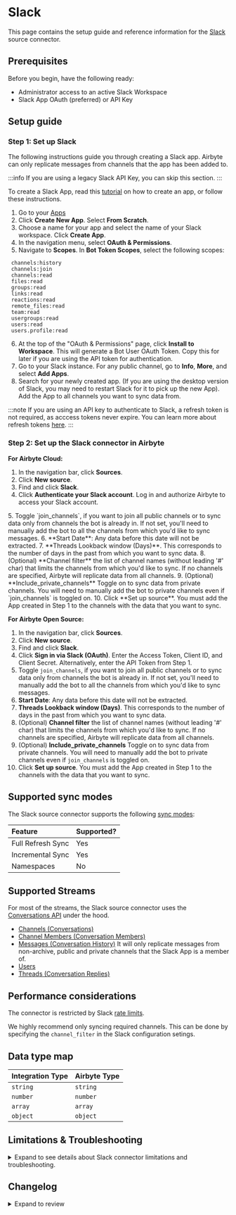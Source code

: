 # Slack

<HideInUI>

This page contains the setup guide and reference information for the [Slack](https://www.slack.com) source connector.

</HideInUI>

## Prerequisites

Before you begin, have the following ready: 

- Administrator access to an active Slack Workspace
- Slack App OAuth (preferred) or API Key

## Setup guide

### Step 1: Set up Slack

The following instructions guide you through creating a Slack app. Airbyte can only replicate messages from channels that the app has been added to.

:::info
If you are using a legacy Slack API Key, you can skip this section.
:::

To create a Slack App, read this [tutorial](https://api.slack.com/tutorials/tracks/getting-a-token) on how to create an app, or follow these instructions. 

1. Go to your [Apps](https://api.slack.com/apps)
2. Click **Create New App**. Select **From Scratch**.
3. Choose a name for your app and select the name of your Slack workspace. Click **Create App**. 
4. In the navigation menu, select **OAuth & Permissions**.
5. Navigate to **Scopes**. In **Bot Token Scopes**, select the following scopes: 

```
 channels:history
 channels:join
 channels:read
 files:read
 groups:read
 links:read
 reactions:read
 remote_files:read
 team:read
 usergroups:read
 users:read
 users.profile:read
```

6. At the top of the "OAuth & Permissions" page, click **Install to Workspace**. This will generate a Bot User OAuth Token. Copy this for later if you are using the API token for authentication.
7. Go to your Slack instance. For any public channel, go to **Info**, **More**, and select **Add Apps**. 
8. Search for your newly created app. (If you are using the desktop version of Slack, you may need to restart Slack for it to pick up the new App). Add the App to all channels you want to sync data from.

:::note
If you are using an API key to authenticate to Slack, a refresh token is not required, as acccess tokens never expire. You can learn more about refresh tokens [here](https://api.slack.com/authentication/rotation).
:::

### Step 2: Set up the Slack connector in Airbyte

<!-- env:cloud -->

**For Airbyte Cloud:**

1. In the navigation bar, click **Sources**. 
2. Click **New source**.
3. Find and click **Slack**.
4. Click **Authenticate your Slack account**. Log in and authorize Airbyte to access your Slack account.
<FieldAnchor field="join_channels">
5. Toggle `join_channels`, if you want to join all public channels or to sync data only from channels the bot is already in. If not set, you'll need to manually add the bot to all the channels from which you'd like to sync messages.
</FieldAnchor>
<FieldAnchor field="start_date">
6. **Start Date**: Any data before this date will not be extracted.
</FieldAnchor>
<FieldAnchor field="lookback_window">
7. **Threads Lookback window (Days)**. This corresponds to the number of days in the past from which you want to sync data.
</FieldAnchor>
<FieldAnchor field="include_private_channels">
8. (Optional) **Channel filter** the list of channel names (without leading '#' char) that limits the channels from which you'd like to sync. If no channels are specified, Airbyte will replicate data from all channels.
</FieldAnchor>
<FieldAnchor field="include_private_channels">
9. (Optional) **Include_private_channels** Toggle on to sync data from private channels. You will need to manually add the bot to private channels even if `join_channels` is toggled on.
</FieldAnchor>
10. Click **Set up source**. You must add the App created in Step 1 to the channels with the data that you want to sync.
<!-- /env:cloud -->

<!-- env:oss -->

**For Airbyte Open Source:**

1. In the navigation bar, click **Sources**. 
2. Click **New source**.
3. Find and click **Slack**.
4. Click **Sign in via Slack (OAuth)**. Enter the Access Token, Client ID, and Client Secret. Alternatively, enter the API Token from Step 1.
5. Toggle `join_channels`, if you want to join all public channels or to sync data only from channels the bot is already in. If not set, you'll need to manually add the bot to all the channels from which you'd like to sync messages.
6. **Start Date**: Any data before this date will not be extracted.
7. **Threads Lookback window (Days)**. This corresponds to the number of days in the past from which you want to sync data.
8. (Optional) **Channel filter** the list of channel names (without leading '#' char) that limits the channels from which you'd like to sync. If no channels are specified, Airbyte will replicate data from all channels.
9. (Optional) **Include_private_channels** Toggle on to sync data from private channels. You will need to manually add the bot to private channels even if `join_channels` is toggled on.
10. Click **Set up source**. You must add the App created in Step 1 to the channels with the data that you want to sync.
<!-- /env:oss -->

<HideInUI>

## Supported sync modes

The Slack source connector supports the following [sync modes](https://docs.airbyte.com/cloud/core-concepts#connection-sync-modes):

| Feature           | Supported? |
| :---------------- | :--------- |
| Full Refresh Sync | Yes        |
| Incremental Sync  | Yes        |
| Namespaces        | No         |

## Supported Streams

For most of the streams, the Slack source connector uses the [Conversations API](https://api.slack.com/docs/conversations-api) under the hood.

- [Channels \(Conversations\)](https://api.slack.com/methods/conversations.list)
- [Channel Members \(Conversation Members\)](https://api.slack.com/methods/conversations.members)
- [Messages \(Conversation History\)](https://api.slack.com/methods/conversations.history) It will only replicate messages from non-archive, public and private channels that the Slack App is a member of.
- [Users](https://api.slack.com/methods/users.list)
- [Threads \(Conversation Replies\)](https://api.slack.com/methods/conversations.replies)

## Performance considerations

The connector is restricted by Slack [rate limits](https://api.slack.com/docs/rate-limits).

We highly recommend only syncing required channels. This can be done by specifying the `channel_filter` in the Slack configuration setings.

## Data type map

| Integration Type | Airbyte Type |
| :--------------- | :----------- |
| `string`         | `string`     |
| `number`         | `number`     |
| `array`          | `array`      |
| `object`         | `object`     |

## Limitations & Troubleshooting

<details>
<summary>
Expand to see details about Slack connector limitations and troubleshooting.
</summary>

### Connector limitations

#### Rate limiting

Slack has [rate limit restrictions](https://api.slack.com/docs/rate-limits).

### Troubleshooting

- Check out common troubleshooting issues for the Slack source connector on our Airbyte Forum [here](https://github.com/airbytehq/airbyte/discussions).

</details>

</HideInUI>


## Changelog

<details>
  <summary>Expand to review</summary>

| Version | Date       | Pull Request                                             | Subject                                                                              |
|:--------|:-----------| :------------------------------------------------------- |:-------------------------------------------------------------------------------------|
| 1.3.3 | 2025-01-25 | [51965](https://github.com/airbytehq/airbyte/pull/51965) | Update dependencies |
| 1.3.2 | 2025-01-11 | [43812](https://github.com/airbytehq/airbyte/pull/43812) | Starting with this version, the Docker image is now rootless. Please note that this and future versions will not be compatible with Airbyte versions earlier than 0.64 |
| 1.3.1 | 2024-07-24 | [42485](https://github.com/airbytehq/airbyte/pull/42485) | Fix MRO error for `IncrementalMessageStream` |
| 1.3.0 | 2024-07-17 | [41994](https://github.com/airbytehq/airbyte/pull/41994) | Migrate to CDK v3.5.1 |
| 1.2.0 | 2024-07-16 | [41970](https://github.com/airbytehq/airbyte/pull/41970) | Migrate to CDK v2.4.0 |
| 1.1.13 | 2024-07-13 | [41863](https://github.com/airbytehq/airbyte/pull/41863) | Update dependencies |
| 1.1.12 | 2024-07-10 | [41485](https://github.com/airbytehq/airbyte/pull/41485) | Update dependencies |
| 1.1.11 | 2024-07-09 | [41231](https://github.com/airbytehq/airbyte/pull/41231) | Update dependencies |
| 1.1.10 | 2024-07-06 | [40839](https://github.com/airbytehq/airbyte/pull/40839) | Update dependencies |
| 1.1.9 | 2024-06-25 | [40347](https://github.com/airbytehq/airbyte/pull/40347) | Update dependencies |
| 1.1.8 | 2024-06-22 | [40166](https://github.com/airbytehq/airbyte/pull/40166) | Update dependencies |
| 1.1.7 | 2025-06-14 | [39343](https://github.com/airbytehq/airbyte/pull/39343) | Update state handling for `threads` Python stream |
| 1.1.6   | 2024-06-12 | [39132](https://github.com/airbytehq/airbyte/pull/39416) | Respect `include_private_channels` option in `threads` stream                        |
| 1.1.5   | 2024-06-10 | [39132](https://github.com/airbytehq/airbyte/pull/39132) | Convert string state to float for `threads` stream                                   |
| 1.1.4   | 2024-06-06 | [39271](https://github.com/airbytehq/airbyte/pull/39271) | [autopull] Upgrade base image to v1.2.2                                              |
| 1.1.3   | 2024-06-05 | [39121](https://github.com/airbytehq/airbyte/pull/39121) | Change cursor format for `channel_messages` stream to `%s_as_float`                  |
| 1.1.2   | 2024-05-23 | [38619](https://github.com/airbytehq/airbyte/pull/38619) | Fix cursor granularity for the `channel_messages` stream                             |
| 1.1.1   | 2024-05-02 | [36661](https://github.com/airbytehq/airbyte/pull/36661) | Schema descriptions                                                                  |
| 1.1.0   | 2024-04-18 | [37332](https://github.com/airbytehq/airbyte/pull/37332) | Add the capability to sync from private channels                                     |
| 1.0.0   | 2024-04-02 | [35477](https://github.com/airbytehq/airbyte/pull/35477) | Migration to low-code CDK                                                            |
| 0.4.1   | 2024-03-27 | [36579](https://github.com/airbytehq/airbyte/pull/36579) | Upgrade airbyte-cdk version to emit record counts as floats                          |
| 0.4.0   | 2024-03-19 | [36267](https://github.com/airbytehq/airbyte/pull/36267) | Pin airbyte-cdk version to `^0`                                                      |
| 0.3.9   | 2024-02-12 | [35157](https://github.com/airbytehq/airbyte/pull/35157) | Manage dependencies with Poetry                                                      |
| 0.3.8   | 2024-02-09 | [35131](https://github.com/airbytehq/airbyte/pull/35131) | Fixed the issue when `schema discovery` fails with `502` due to the platform timeout |
| 0.3.7   | 2024-01-10 | [1234](https://github.com/airbytehq/airbyte/pull/1234) | Prepare for airbyte-lib                                                              |
| 0.3.6   | 2023-11-21 | [32707](https://github.com/airbytehq/airbyte/pull/32707) | Threads: do not use client-side record filtering                                     |
| 0.3.5   | 2023-10-19 | [31599](https://github.com/airbytehq/airbyte/pull/31599) | Base image migration: remove Dockerfile and use the python-connector-base image      |
| 0.3.4   | 2023-10-06 | [31134](https://github.com/airbytehq/airbyte/pull/31134) | Update CDK and remove non iterable return from records                               |
| 0.3.3   | 2023-09-28 | [30580](https://github.com/airbytehq/airbyte/pull/30580) | Add `bot_id` field to threads schema                                                 |
| 0.3.2   | 2023-09-20 | [30613](https://github.com/airbytehq/airbyte/pull/30613) | Set default value for channel_filters during discover                                |
| 0.3.1   | 2023-09-19 | [30570](https://github.com/airbytehq/airbyte/pull/30570) | Use default availability strategy                                                    |
| 0.3.0   | 2023-09-18 | [30521](https://github.com/airbytehq/airbyte/pull/30521) | Add unexpected fields to streams `channel_messages`, `channels`, `threads`, `users`  |
| 0.2.0   | 2023-05-24 | [26497](https://github.com/airbytehq/airbyte/pull/26497) | Fixed `lookback window` value limitations                                            |
| 0.1.26  | 2023-05-17 | [26186](https://github.com/airbytehq/airbyte/pull/26186) | Limited the `lookback window` range for input configuration                          |
| 0.1.25  | 2023-03-20 | [22889](https://github.com/airbytehq/airbyte/pull/22889) | Specified date formatting in specification                                           |
| 0.1.24  | 2023-03-20 | [24126](https://github.com/airbytehq/airbyte/pull/24126) | Increase page size to 1000                                                           |
| 0.1.23  | 2023-02-21 | [21907](https://github.com/airbytehq/airbyte/pull/21907) | Do not join channels that not gonna be synced                                        |
| 0.1.22  | 2023-01-27 | [22022](https://github.com/airbytehq/airbyte/pull/22022) | Set `AvailabilityStrategy` for streams explicitly to `None`                          |
| 0.1.21  | 2023-01-12 | [21321](https://github.com/airbytehq/airbyte/pull/21321) | Retry Timeout error                                                                  |
| 0.1.20  | 2022-12-21 | [20767](https://github.com/airbytehq/airbyte/pull/20767) | Update schema                                                                        |
| 0.1.19  | 2022-12-01 | [19970](https://github.com/airbytehq/airbyte/pull/19970) | Remove OAuth2.0 broken `refresh_token` support                                       |
| 0.1.18  | 2022-09-28 | [17315](https://github.com/airbytehq/airbyte/pull/17315) | Always install latest version of Airbyte CDK                                         |
| 0.1.17  | 2022-08-28 | [16085](https://github.com/airbytehq/airbyte/pull/16085) | Increase unit test coverage                                                          |
| 0.1.16  | 2022-08-28 | [16050](https://github.com/airbytehq/airbyte/pull/16050) | Fix SATs                                                                             |
| 0.1.15  | 2022-03-31 | [11613](https://github.com/airbytehq/airbyte/pull/11613) | Add 'channel_filter' config and improve performance                                  |
| 0.1.14  | 2022-01-26 | [9575](https://github.com/airbytehq/airbyte/pull/9575) | Correct schema                                                                       |
| 0.1.13  | 2021-11-08 | [7499](https://github.com/airbytehq/airbyte/pull/7499) | Remove base-python dependencies                                                      |
| 0.1.12  | 2021-10-07 | [6570](https://github.com/airbytehq/airbyte/pull/6570) | Implement OAuth support with OAuth authenticator                                     |
| 0.1.11  | 2021-08-27 | [5830](https://github.com/airbytehq/airbyte/pull/5830) | Fix sync operations hang forever issue                                               |
| 0.1.10  | 2021-08-27 | [5697](https://github.com/airbytehq/airbyte/pull/5697) | Fix max retries issue                                                                |
| 0.1.9   | 2021-07-20 | [4860](https://github.com/airbytehq/airbyte/pull/4860) | Fix reading threads issue                                                            |
| 0.1.8   | 2021-07-14 | [4683](https://github.com/airbytehq/airbyte/pull/4683) | Add float_ts primary key                                                             |
| 0.1.7   | 2021-06-25 | [3978](https://github.com/airbytehq/airbyte/pull/3978) | Release Slack CDK Connector                                                          |

</details>
